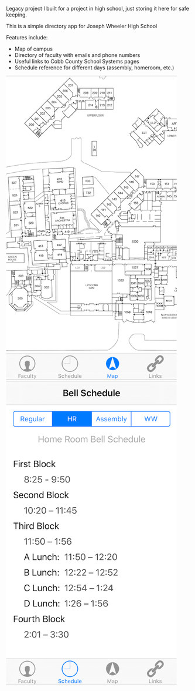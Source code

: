 Legacy project I built for a project in high school, just storing it here for safe keeping.  
  
This is a simple directory app for Joseph Wheeler High School  
  
Features include:
* Map of campus
* Directory of faculty with emails and phone numbers
* Useful links to Cobb County School Systems pages
* Schedule reference for different days (assembly, homeroom, etc.)
  

  
![Map Screenshot](map.png?raw=true "Map Screenshot")
![Schedule Screenshot](schedule.png?raw=true "Schedule Screenshot")
